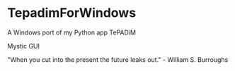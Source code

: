 # TepadimForWindows
A Windows port of my Python app TePADiM

Mystic GUI

"When you cut into the present the future leaks out." - William S. Burroughs
